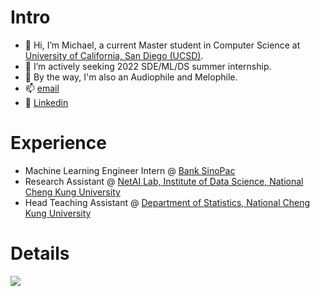 # Intro
- 🔱 Hi, I’m Michael, a current Master student in Computer Science at [University of California, San Diego (UCSD)](https://cse.ucsd.edu/).
- 👀 I’m actively seeking 2022 SDE/ML/DS summer internship.
- 🎵 By the way, I'm also an Audiophile and Melophile.
- 📫 [email](mailto:chl131@ucsd.edu)
- 🔗 [Linkedin](https://www.linkedin.com/in/michaellee1996)

# Experience
- Machine Learning Engineer Intern @ [Bank SinoPac](https://bank.sinopac.com/)
- Research Assistant @ [NetAI Lab, Institute of Data Science, National Cheng Kung University](https://sites.google.com/view/chengteli/home)
- Head Teaching Assistant @ [Department of Statistics, National Cheng Kung University](http://www.stat.ncku.edu.tw/index.php?lang=en)

# Details
![](https://i.imgur.com/ITSAm9b.png)

<!---
chl131/chl131 is a ✨ special ✨ repository because its `README.md` (this file) appears on your GitHub profile.
You can click the Preview link to take a look at your changes.
--->
